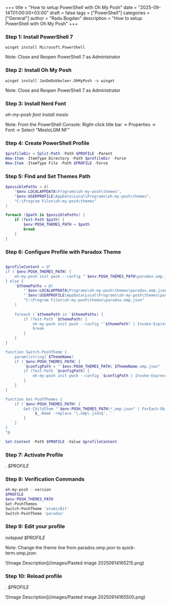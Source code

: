 
+++
title = "How to setup PowerShell with Oh My Posh"
date = "2025-09-14T01:00:00+03:00"
draft = false
tags = ["PowerShell"]
categories = ["General"]
author = "Radu Bogdan"
description = "How to setup PowerShell with Oh My Posh"
+++
### Step 1: Install PowerShell 7

```
winget install Microsoft.PowerShell
```

Note: Close and Reopen PowerShell 7 as Administrator

### Step 2: Install Oh My Posh

```
winget install JanDeDobbeleer.OhMyPosh -s winget
```

Note: Close and Reopen PowerShell 7 as Administrator

### Step 3: Install Nerd Font

*oh-my-posh font install meslo*

Note: From the PowerShell Console: Right-click title bar → Properties → Font → Select "MesloLGM NF"

### Step 4: Create PowerShell Profile

```powershell
$profileDir = Split-Path -Path $PROFILE -Parent
New-Item -ItemType Directory -Path $profileDir -Force
New-Item -ItemType File -Path $PROFILE -Force

```

### Step 5: Find and Set Themes Path

```powershell
$possiblePaths = @(
    "$env:LOCALAPPDATA\Programs\oh-my-posh\themes",
    "$env:USERPROFILE\AppData\Local\Programs\oh-my-posh\themes",
    "C:\Program Files\oh-my-posh\themes"
)

foreach ($path in $possiblePaths) {
    if (Test-Path $path) {
        $env:POSH_THEMES_PATH = $path
        break
    }
}

```


### Step 6: Configure Profile with Paradox Theme


```powershell

$profileContent = @"
if (`$env:POSH_THEMES_PATH) {
    oh-my-posh init pwsh --config "`$env:POSH_THEMES_PATH\paradox.omp.json" | Invoke-Expression
} else {
    `$themePaths = @(
        "`$env:LOCALAPPDATA\Programs\oh-my-posh\themes\paradox.omp.json",
        "`$env:USERPROFILE\AppData\Local\Programs\oh-my-posh\themes\paradox.omp.json",
        "C:\Program Files\oh-my-posh\themes\paradox.omp.json"
    )
    
    foreach (`$themePath in `$themePaths) {
        if (Test-Path `$themePath) {
            oh-my-posh init pwsh --config "`$themePath" | Invoke-Expression
            break
        }
    }
}

function Switch-PoshTheme {
    param([string]`$ThemeName)
    if (`$env:POSH_THEMES_PATH) {
        `$configPath = "`$env:POSH_THEMES_PATH\`$ThemeName.omp.json"
        if (Test-Path `$configPath) {
            oh-my-posh init pwsh --config `$configPath | Invoke-Expression
        }
    }
}

function Get-PoshThemes {
    if (`$env:POSH_THEMES_PATH) {
        Get-ChildItem "`$env:POSH_THEMES_PATH\*.omp.json" | ForEach-Object {
            `$_.Name -replace '\.omp\.json$', ''
        }
    }
}
"@

Set-Content -Path $PROFILE -Value $profileContent

```
### Step 7: Activate Profile

*. $PROFILE*

### Step 8: Verification Commands


```powershell
oh-my-posh --version
$PROFILE
$env:POSH_THEMES_PATH
Get-PoshThemes
Switch-PoshTheme 'atomicBit'
Switch-PoshTheme 'paradox'
```
### Step 9: Edit your profile

*notepad $PROFILE*

Note: Change the theme line from paradox.omp.json to quick-term.omp.json:

![Image Description](/images/Pasted image 20250914165215.png)

### Step 10: Reload profile

*. $PROFILE*

![Image Description](/images/Pasted image 20250914165500.png)


